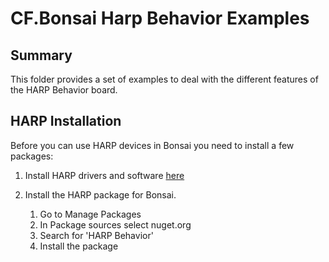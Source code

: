# CF.Bonsai Harp Behavior Examples

## Summary

This folder provides a set of examples to deal with the different features of the HARP Behavior board.


## HARP Installation

Before you can use HARP devices in Bonsai you need to install a few packages:

1. Install HARP drivers and software [here](https://github.com/harp-tech/device.behavior/blob/main/README.md) 

2. Install the HARP package for Bonsai.

    1. Go to Manage Packages
    2. In Package sources select nuget.org
    3. Search for 'HARP Behavior'
    4. Install the package
  
